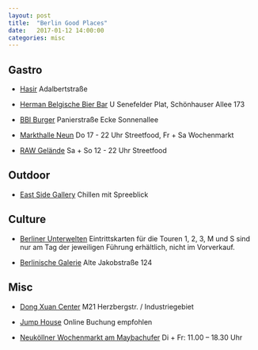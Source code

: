 ```yaml
---
layout: post
title:  "Berlin Good Places"
date:   2017-01-12 14:00:00
categories: misc
---
```


## Gastro

* [Hasir](http://hasir.de/index.php?id=24) Adalbertstraße

* [Herman Belgische Bier Bar](http://www.facebook.com/bravebelgians.HERMAN) U Senefelder Plat, Schönhauser Allee 173

* [BBI Burger](http://www.berlinburgerinternational.de/) Panierstraße Ecke Sonnenallee

* [Markthalle Neun](https://markthalleneun.de/) Do 17 - 22 Uhr Streetfood, Fr + Sa Wochenmarkt

* [RAW Gelände](http://www.berlin.de/restaurants/street-food-markets/3566960-3862508-streetfood-foodmarket-berlin.html) Sa + So 12 - 22 Uhr Streetfood


## Outdoor

* [East Side Gallery](http://www.eastsidegallery-berlin.de/) Chillen mit Spreeblick


## Culture

* [Berliner Unterwelten](http://berliner-unterwelten.de/) Eintrittskarten für die Touren 1, 2, 3, M und S sind nur am Tag der jeweiligen Führung erhältlich, nicht im Vorverkauf. 

* [Berlinische Galerie](https://www.berlinischegalerie.de) Alte Jakobstraße 124


## Misc

* [Dong Xuan Center](http://www.dongxuan-berlin.de/de) M21 Herzbergstr. / Industriegebiet

* [Jump House](https://www.jumphouse.de/berlin/) Online Buchung empfohlen

* [Neuköllner Wochenmarkt am Maybachufer](http://www.top10berlin.de/de/cat/shopping-271/wochenmaerkte-1321/neukoellner-wochenmarkt-am-maybachufer-607#1) Di + Fr: 11.00 – 18.30 Uhr



